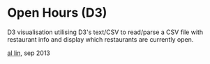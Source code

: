 Open Hours (D3)
===============

D3 visualisation utilising D3's text/CSV to read/parse a CSV file with restaurant info and display which restaurants are currently open.

[al lin](http://cmdoptesc.com), sep 2013
